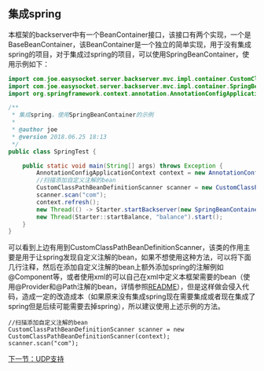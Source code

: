 ## 集成spring
本框架的backserver中有一个BeanContainer接口，该接口有两个实现，一个是BaseBeanContainer，该BeanContainer是一个独立的简单实现，用于没有集成spring的项目，对于集成过spring的项目，可以使用SpringBeanContainer，使用示例如下：
```java
import com.joe.easysocket.server.backserver.mvc.impl.container.CustomClassPathBeanDefinitionScanner;
import com.joe.easysocket.server.backserver.mvc.impl.container.SpringBeanContainer;
import org.springframework.context.annotation.AnnotationConfigApplicationContext;

/**
 * 集成spring，使用SpringBeanContainer的示例
 *
 * @author joe
 * @version 2018.06.25 18:13
 */
public class SpringTest {

    public static void main(String[] args) throws Exception {
        AnnotationConfigApplicationContext context = new AnnotationConfigApplicationContext();
        //扫描添加自定义注解的bean
        CustomClassPathBeanDefinitionScanner scanner = new CustomClassPathBeanDefinitionScanner(context);
        scanner.scan("com");
        context.refresh();
        new Thread(() -> Starter.startBackserver(new SpringBeanContainer(context)), "backserver").start();
        new Thread(Starter::startBalance, "balance").start();
    }
}
```
可以看到上边有用到CustomClassPathBeanDefinitionScanner，该类的作用主要是用于让spring发现自定义注解的bean，如果不想使用这种方法，可以将下面几行注释，然后在添加自定义注解的bean上额外添加spring的注解例如@Component等，或者使用xml的可以自己在xml中定义本框架需要的bean（使用@Provider和@Path注解的bean，详情参照[README](README.md)），但是这样做会侵入代码，造成一定的改造成本（如果原来没有集成spring现在需要集成或者现在集成了spring但是后续可能需要去掉spring），所以建议使用上述示例的方法。
```
//扫描添加自定义注解的bean
CustomClassPathBeanDefinitionScanner scanner = new CustomClassPathBeanDefinitionScanner(context);
scanner.scan("com");
```

[下一节：UDP支持](udp-supported.md)